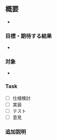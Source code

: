 <!-- 언어는 상관없습니다. 공부하고 싶은 언어/편한 언어로..(일본어 한국어 영어???..)-->
<!-- 이슈에 담당자 설정, 라벨번호0~3까지 라벨설정, 프로젝트설정을 해주세요. 마일스톤은 없으면 안해도 됩니다-->

## 概要
<!-- 解決したいもの・相談内容・必要な作業など -->
* 

### 目標・期待する結果
<!-- 結果的に欲しいもの -->
* 

### 対象
<!-- 作業対象、変更があるところ -->
*

### Task
<!-- 이슈에 필요한 task를 입력. 불필요한 task는 지우고 다시입력해주세요. 이슈 담당자, 발급자가 임의로 입력 -->
<!-- 以下は例 -->
- [ ] 仕様検討
- [ ] 実装
- [ ] テスト
- [ ] 意見

### 追加説明
<!-- スクリーンショット・URLリンクなど -->
